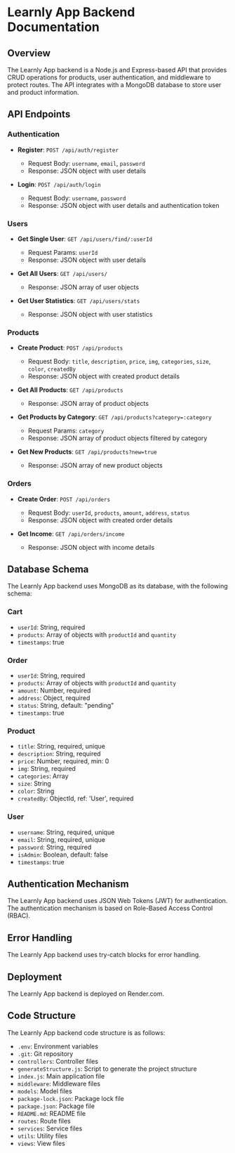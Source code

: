 # Learnly App Backend Documentation

## Overview

The Learnly App backend is a Node.js and Express-based API that provides CRUD operations for products, user authentication, and middleware to protect routes. The API integrates with a MongoDB database to store user and product information.

## API Endpoints

### Authentication

- **Register**: `POST /api/auth/register`
  - Request Body: `username`, `email`, `password`
  - Response: JSON object with user details

- **Login**: `POST /api/auth/login`
  - Request Body: `username`, `password`
  - Response: JSON object with user details and authentication token

### Users

- **Get Single User**: `GET /api/users/find/:userId`
  - Request Params: `userId`
  - Response: JSON object with user details

- **Get All Users**: `GET /api/users/`
  - Response: JSON array of user objects

- **Get User Statistics**: `GET /api/users/stats`
  - Response: JSON object with user statistics

### Products

- **Create Product**: `POST /api/products`
  - Request Body: `title`, `description`, `price`, `img`, `categories`, `size`, `color`, `createdBy`
  - Response: JSON object with created product details

- **Get All Products**: `GET /api/products`
  - Response: JSON array of product objects

- **Get Products by Category**: `GET /api/products?category=:category`
  - Request Params: `category`
  - Response: JSON array of product objects filtered by category

- **Get New Products**: `GET /api/products?new=true`
  - Response: JSON array of new product objects

### Orders

- **Create Order**: `POST /api/orders`
  - Request Body: `userId`, `products`, `amount`, `address`, `status`
  - Response: JSON object with created order details

- **Get Income**: `GET /api/orders/income`
  - Response: JSON object with income details

## Database Schema

The Learnly App backend uses MongoDB as its database, with the following schema:

### Cart

- `userId`: String, required
- `products`: Array of objects with `productId` and `quantity`
- `timestamps`: true

### Order

- `userId`: String, required
- `products`: Array of objects with `productId` and `quantity`
- `amount`: Number, required
- `address`: Object, required
- `status`: String, default: "pending"
- `timestamps`: true

### Product

- `title`: String, required, unique
- `description`: String, required
- `price`: Number, required, min: 0
- `img`: String, required
- `categories`: Array
- `size`: String
- `color`: String
- `createdBy`: ObjectId, ref: 'User', required

### User

- `username`: String, required, unique
- `email`: String, required, unique
- `password`: String, required
- `isAdmin`: Boolean, default: false
- `timestamps`: true

## Authentication Mechanism

The Learnly App backend uses JSON Web Tokens (JWT) for authentication. The authentication mechanism is based on Role-Based Access Control (RBAC).

## Error Handling

The Learnly App backend uses try-catch blocks for error handling.

## Deployment

The Learnly App backend is deployed on Render.com.

## Code Structure

The Learnly App backend code structure is as follows:

- `.env`: Environment variables
- `.git`: Git repository
- `controllers`: Controller files
- `generateStructure.js`: Script to generate the project structure
- `index.js`: Main application file
- `middleware`: Middleware files
- `models`: Model files
- `package-lock.json`: Package lock file
- `package.json`: Package file
- `README.md`: README file
- `routes`: Route files
- `services`: Service files
- `utils`: Utility files
- `views`: View files